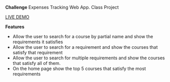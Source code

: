 **Challenge**
Expenses Tracking Web App.
Class Project

[LIVE DEMO]()

**Features**
* Allow the user to search for a course by partial name and show the requirements it satisfies
* Allow the user to search for a requirement and show the courses that satisfy that requirement
* Allow the user to search for multiple requirements and show the courses that satisfy all of them.
* On the home page show the top 5 courses that satisfy the most requirements

